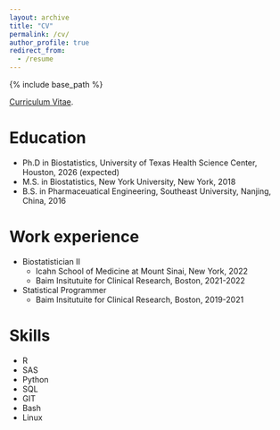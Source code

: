 ```yaml
---
layout: archive
title: "CV"
permalink: /cv/
author_profile: true
redirect_from:
  - /resume
---
```


{% include base_path %}

[Curriculum Vitae](https://naishukui.github.io/files/NKUI_CV.pdf).

Education
======
* Ph.D in Biostatistics, University of Texas Health Science Center, Houston, 2026 (expected)
* M.S. in Biostatistics, New York University, New York, 2018
* B.S. in Pharmaceuatical Engineering, Southeast University, Nanjing, China, 2016

Work experience
======

* Biostatistician II
  * Icahn School of Medicine at Mount Sinai, New York, 2022
  * Baim Insitutuite for Clinical Research, Boston, 2021-2022
* Statistical Programmer
  * Baim Insitutuite for Clinical Research, Boston, 2019-2021

  
Skills
======
* R
* SAS
* Python
* SQL
* GIT
* Bash
* Linux


